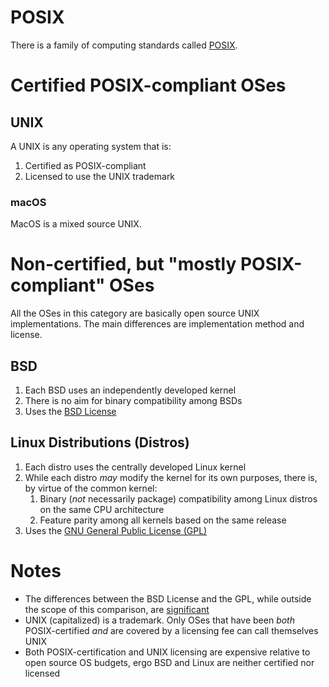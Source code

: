 # POSIX

There is a family of computing standards called [POSIX](https://en.wikipedia.org/wiki/POSIX).

# Certified POSIX-compliant OSes

## UNIX

A UNIX is any operating system that is:

1. Certified as POSIX-compliant
2. Licensed to use the UNIX trademark

### macOS

MacOS is a mixed source UNIX.

# Non-certified, but "mostly POSIX-compliant" OSes

All the OSes in this category are basically open source UNIX implementations. The main differences are implementation method and license.

## BSD

1. Each BSD uses an independently developed kernel
2. There is no aim for binary compatibility among BSDs
3. Uses the [BSD License](https://en.wikipedia.org/wiki/BSD_licenses)

## Linux Distributions (Distros)

1. Each distro uses the centrally developed Linux kernel
2. While each distro *may* modify the kernel for its own purposes, there is, by virtue of the common kernel:
   1. Binary (*not* necessarily package) compatibility among Linux distros on the same CPU architecture
   2. Feature parity among all kernels based on the same release
3. Uses the [GNU General Public License (GPL)](https://en.wikipedia.org/wiki/GNU_General_Public_License)

# Notes

* The differences between the BSD License and the GPL, while outside the scope of this comparison, are [significant](https://fossbytes.com/open-sources-license-type/)
* UNIX (capitalized) is a trademark. Only OSes that have been *both* POSIX-certified *and* are covered by a licensing fee can call themselves UNIX
* Both POSIX-certification and UNIX licensing are expensive relative to open source OS budgets, ergo BSD and Linux are neither certified nor licensed